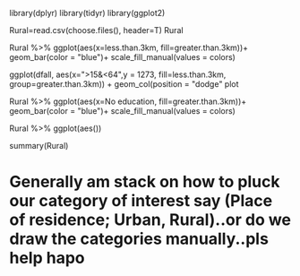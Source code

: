 library(dplyr)
library(tidyr)
library(ggplot2)
  
  Rural=read.csv(choose.files(), header=T)
  Rural

Rural %>% ggplot(aes(x=less.than.3km, fill=greater.than.3km))+
  geom_bar(color = "blue")+
  scale_fill_manual(values = colors)

ggplot(dfall, aes(x=">15&<64",y = 1273, fill=less.than.3km, group=greater.than.3km)) +
  geom_col(position = "dodge"
plot

Rural %>% ggplot(aes(x=No education, fill=greater.than.3km))+
  geom_bar(color = "blue")+
  scale_fill_manual(values = colors)

Rural %>% ggplot(aes())

summary(Rural)
           
# Generally am stack on how to pluck our category of interest say (Place of residence; Urban, Rural)..or do we draw the categories manually..pls help hapo

         
